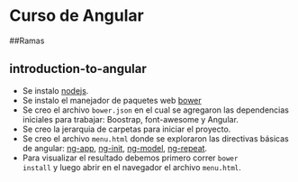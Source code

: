 # Curso de Angular

##Ramas

introduction-to-angular
-----------------------

- Se instalo  <a href="https://nodejs.org/en/" target="_blank">nodejs</a>.
- Se instalo el manejador de paquetes web <a href="https://bower.io/" target="_blank">bower</a>
- Se creo el archivo <code>bower.json</code> en el cual se agregaron
  las dependencias iniciales para trabajar: Boostrap, font-awesome y
  Angular.
- Se creo la jerarquia de carpetas para iniciar el proyecto.
- Se creo el archivo <code>menu.html</code> donde se exploraron
  las directivas básicas de angular: <a href="https://docs.angularjs.org/api/ng/directive/ngApp" target="_blank">ng-app</a>, <a href="https://docs.angularjs.org/api/ng/directive/ngInit" target="_blank">ng-init</a>, <a href="https://docs.angularjs.org/api/ng/directive/ngModel" target="_blank">ng-model</a>, <a href="https://docs.angularjs.org/api/ng/directive/ngRepeat" target="_blank">ng-repeat</a>.
- Para visualizar el resultado debemos primero correr <code>bower install</code>
  y luego abrir en el navegador el archivo <code>menu.html</code>.
